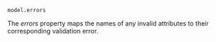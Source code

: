 


`model.errors`

The *errors* property maps the names of any invalid attributes to their
corresponding validation error.

